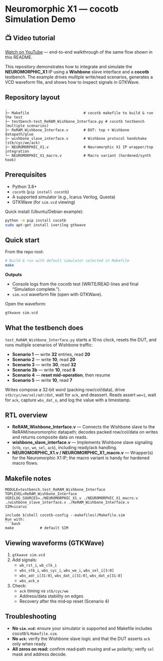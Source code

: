 # Neuromorphic X1 — cocotb Simulation Demo

## 📺 Video tutorial
[Watch on YouTube](https://www.youtube.com/watch?v=AhED7Xki4TE) — end-to-end walkthrough of the same flow shown in this README.

This repository demonstrates how to integrate and simulate the **NEUROMORPHIC_X1** IP using a **Wishbone** slave interface and a **cocotb** testbench. The example drives multiple write/read scenarios, generates a VCD waveform file, and shows how to inspect signals in GTKWave.

## Repository layout

```
.
├─ Makefile                         # cocotb makefile to build & run the test
├─ testbench-test_ReRAM_Wishbone_Interface.py # cocotb testbench (multiple scenarios)
├─ ReRAM_Wishbone_Interface.v       # DUT: top + Wishbone datapath/glue
├─ wishbone_slave_interface.v       # Wishbone protocol handshake (stb/cyc/we/ack)
├─ NEUROMORPHIC_X1.v                # Neuromorphic X1 IP wrapper/top integration
└─ NEUROMORPHIC_X1_macro.v          # Macro variant (hardened/synth hook)
```

## Prerequisites

- Python 3.8+
- `cocotb` (`pip install cocotb`)
- A supported simulator (e.g., Icarus Verilog, Questa)
- GTKWave (for `sim.vcd` viewing)

Quick install (Ubuntu/Debian example):
```bash
python -m pip install cocotb
sudo apt-get install iverilog gtkwave
```

## Quick start

From the repo root:
```bash
# Build & run with default simulator selected in Makefile
make

```

**Outputs**
- Console logs from the cocotb test (WRITE/READ lines and final “Simulation complete.”).
- `sim.vcd` waveform file (open with GTKWave).

Open the waveform:
```bash
gtkwave sim.vcd
```

## What the testbench does

`test_ReRAM_Wishbone_Interface.py` starts a 10 ns clock, resets the DUT, and runs multiple scenarios of Wishbone traffic:

- **Scenario 1** — write **32** entries, read **20**
- **Scenario 2** — write **10**, read **20**
- **Scenario 3** — write **30**, read **32**
- **Scenario 3b** — write **10**, read **8**
- **Scenario 4** — **reset mid‑operation**, then resume
- **Scenario 5** — write **10**, read **7**

Writes compose a 32‑bit word (packing row/col/data), drive `stb/cyc/we/sel/adr/dat`, wait for `ack`, and deassert. Reads assert `we=1`, wait for `ack`, capture `wbs_dat_o`, and log the value with a timestamp.

## RTL overview

- **ReRAM_Wishbone_Interface.v** — Connects the Wishbone slave to the ReRAM/neuromorphic datapath; decodes packed row/col/data on writes and returns composite data on reads.
- **wishbone_slave_interface.v** — Implements Wishbone slave signaling (`stb`, `cyc`, `we`, `sel`, `ack`), including ready/ack handling.
- **NEUROMORPHIC_X1.v / NEUROMORPHIC_X1_macro.v** — Wrapper(s) for the Neuromorphic X1 IP; the macro variant is handy for hardened macro flows.

## Makefile notes

```
MODULE=testbench.test_ReRAM_Wishbone_Interface
TOPLEVEL=ReRAM_Wishbone_Interface
VERILOG_SOURCES=./NEUROMORPHIC_X1.v ./NEUROMORPHIC_X1_macro.v ./wishbone_slave_interface.v ./ReRAM_Wishbone_Interface.v
SIM=icarus

include $(shell cocotb-config --makefiles)/Makefile.sim
Run with:
```bash
make            # default SIM
```

## Viewing waveforms (GTKWave)

1. `gtkwave sim.vcd`
2. Add signals:
   - `wb_rst_i`, `wb_clk_i`
   - `wbs_stb_i`, `wbs_cyc_i`, `wbs_we_i`, `wbs_sel_i[3:0]`
   - `wbs_adr_i[31:0]`, `wbs_dat_i[31:0]`, `wbs_dat_o[31:0]`
   - `wbs_ack_o`
3. Check:
   - `ack` timing vs `stb/cyc/we`
   - Address/data stability on edges
   - Recovery after the mid‑op reset (Scenario 4)

## Troubleshooting

- **No `sim.vcd`:** ensure your simulator is supported and Makefile includes cocotb’s `Makefile.sim`.
- **No `ack`:** verify the Wishbone slave logic and that the DUT asserts `ack` only when ready.
- **All zeros on read:** confirm read‑path muxing and `we` polarity; verify `sel` mask and address decode.
